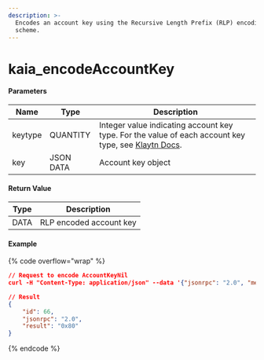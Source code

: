 ```yaml
---
description: >-
  Encodes an account key using the Recursive Length Prefix (RLP) encoding
  scheme.
---
```


# kaia\_encodeAccountKey

#### **Parameters**

| Name    | Type      | Description                                                                                                                                                              |
| ------- | --------- | ------------------------------------------------------------------------------------------------------------------------------------------------------------------------ |
| keytype | QUANTITY  | Integer value indicating account key type. For the value of each account key type, see [Klaytn Docs](https://docs.klaytn.foundation/klaytn/design/accounts#account-key). |
| key     | JSON DATA | Account key object                                                                                                                                                       |

#### **Return Value**

| Type | Description             |
| ---- | ----------------------- |
| DATA | RLP encoded account key |

#### Example

{% code overflow="wrap" %}
```json
// Request to encode AccountKeyNil
curl -H "Content-Type: application/json" --data '{"jsonrpc": "2.0", "method": "kaia_encodeAccountKey", "params": [{"keyType": 0, "key": {}}], "id": 66}' http://127.0.0.1:8551

// Result
{
    "id": 66,
    "jsonrpc": "2.0",
    "result": "0x80"
}
```
{% endcode %}

